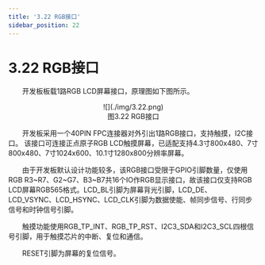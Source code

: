 ```yaml
---
title: '3.22 RGB接口'
sidebar_position: 22
---
```


# 3.22 RGB接口

&emsp;&emsp;开发板板载1路RGB LCD屏幕接口，原理图如下图所示。

<center>
![](./img/3.22.png)<br/>
图3.22 RGB接口
</center>


&emsp;&emsp;开发板采用一个40PIN FPC连接器对外引出1路RGB接口，支持触摸，I2C接口。
该接口可连接正点原子RGB LCD触摸屏幕，已适配支持4.3寸800x480、7寸800x480、7寸1024x600、10.1寸1280x800分辨率屏幕。

&emsp;&emsp;由于开发板默认设计功能较多，该RGB接口受限于GPIO引脚数量，仅使用RGB R3~R7、G2~G7、B3~B7共16个IO作RGB显示接口，故该接口仅支持RGB LCD屏幕RGB565格式。LCD_BL引脚为屏幕背光引脚，LCD_DE、LCD_VSYNC、LCD_HSYNC、LCD_CLK引脚为数据使能、帧同步信号、行同步信号和时钟信号引脚。

&emsp;&emsp;触摸功能使用RGB_TP_INT、RGB_TP_RST、I2C3_SDA和I2C3_SCL四根信号引脚，用于触摸芯片的中断、复位和通信。

&emsp;&emsp;RESET引脚为屏幕的复位信号。

















